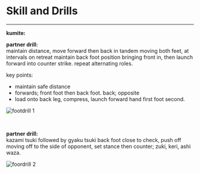 # Skill and Drills
---

**kumite:**

**partner drill:<br>**
maintain distance, move forward then back in tandem moving both feet, at intervals on retreat maintain back foot position bringing front in, then launch forward into counter strike. repeat alternating roles.

key points:<br>
- maintain safe distance <br>
- forwards; front foot then back foot. back; opposite <br>
- load onto back leg, compress, launch forward hand first foot second. <br>

![footdrill 1](/priv/images/footdrill-1.png)

<br>

**partner drill: <br>** 
kazami tsuki followed by gyaku tsuki back foot close to check, push off moving off to the side of opponent, set stance then counter; zuki, keri, ashi waza.

![foordrill 2](/priv/images/footdrill-2.png)
